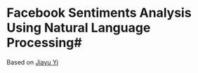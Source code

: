 # Facebook Sentiments Analysis Using Natural Language Processing#

Based on [Jiayu Yi](https://medium.com/google-cloud/sentiment-analysis-of-comments-on-lhls-facebook-page-9db8b3a60eb3)
